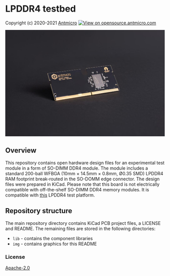 LPDDR4 testbed
==============

Copyright (c) 2020-2021 [Antmicro](https://www.antmicro.com)
[![View on opensource.antmicro.com](https://img.shields.io/badge/View%20on-Antmicro%20Open%20Source%20Portal-332d37?style=flat-square)](https://opensource.antmicro.com/projects/lpddr4-testbed)


![](img/lpddr4-testbed.jpg)

Overview
--------

This repository contains open hardware design files for an experimental
test module in a form of SO-DIMM DDR4 module. The module includes a
standard 200-ball WFBGA (10mm × 14.5mm × 0.8mm, Ø0.35 SMD) LPDDR4 RAM
footprint break-routed in the SO-DOMM edge connector. The design files
were prepared in KiCad. Please note that this board is not electrically
compatible with off-the-shelf SO-DIMM DDR4 memory modules. It is
compatible with [this](https://github.com/antmicro/lpddr4-test-board)
LPDDR4 test platform.

Repository structure
--------------------

The main repository directory contains KiCad PCB project files, a
LICENSE and README. The remaining files are stored in the following
directories:

-   `lib` - contains the component libraries
-   `img` - contains graphics for this README

### License

[Apache-2.0](LICENSE)
